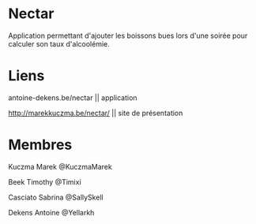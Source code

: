 Nectar
======

Application permettant d'ajouter les boissons bues lors d'une soirée pour calculer son taux d'alcoolémie.

Liens
=====

antoine-dekens.be/nectar  || application

http://marekkuczma.be/nectar/	|| site de présentation

Membres
=======

Kuczma Marek	@KuczmaMarek

Beek Timothy	@Timixi

Casciato Sabrina @SallySkell

Dekens Antoine	@Yellarkh
